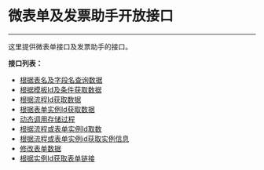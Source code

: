 # 微表单及发票助手开放接口
***
这里提供微表单接口及发票助手的接口。



**接口列表：**

* [根据表名及字段名查询数据][根据表名及字段名查询数据]
* [根据模板Id及条件获取数据][根据模板Id及条件获取数据]
* [根据流程Id获取数据][根据流程Id获取数据]
* [根据表单实例Id获取数据][根据表单实例Id获取数据]
* [动态调用存储过程][动态调用存储过程]
* [根据流程或表单实例Id取数][根据流程或表单实例Id取数]
* [根据流程或表单实例id获取实例信息][根据流程或表单实例id获取实例信息]
* [修改表单数据][修改表单数据]
* [根据实例Id获取表单链接][根据实例Id获取表单链接]

[根据表名及字段名查询数据]:QueryTableExternal.html
[根据模板Id及条件获取数据]:QueryTableTreeByTemplateId.html
[根据流程Id获取数据]:QueryTableTreeByWorkFlowId.html
[根据表单实例Id获取数据]:QueryTableTreeByFormInstanceId.html
[动态调用存储过程]:动态调用存储过程.html
[根据流程或表单实例Id取数]:根据流程或表单实例Id取数.html
[新增或修改发票业务标签]:新增或修改发票业务标签.html
[同步发票业务标签]:同步发票业务标签.html
[删除发票业务标签]:删除发票业务标签.html
[根据流程或表单实例id获取实例信息]:根据流程或表单实例id获取实例信息.html
[修改表单数据]:修改表单数据.html
[根据实例Id获取表单链接]:根据实例Id获取表单链接.html